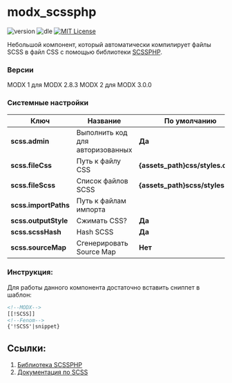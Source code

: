 # modx_scssphp
![version](https://img.shields.io/badge/version-1.0.0-orange "Version")
![dle](https://img.shields.io/badge/MODX-2.8.3%3C-green "MODX")
[![MIT License](https://img.shields.io/badge/license-MIT-blue "MIT License")](https://github.com/Element1493/dle_scssphp/blob/main/LICENSE)

Небольшой компонент, который автоматически компилирует файлы SCSS в файл CSS c помощью библиотеки [SCSSPHP](https://github.com/leafo/scssphp/).

### Версии
MODX 1 для MODX 2.8.3
MODX 2 для MODX 3.0.0

### Системные настройки
Ключ| Название|По умолчанию
-|-|-
**scss.admin**|Выполнить код для авторизованных|**Да**
**scss.fileCss**|Путь к файлу CSS|**{assets_path}css/styles.css**
**scss.fileScss**|Список файлов SCSS|**{assets_path}scss/styles.scss**
**scss.importPaths**|Путь к файлам импорта|
**scss.outputStyle**|Сжимать CSS?|**Да**
**scss.scssHash**|Hash SCSS|**Да**
**scss.sourceMap**|Сгенерировать Source Map|**Нет**

### Инструкция:
Для работы данного компонента достаточно вставить сниппет в шаблон:
```html
<!--MODX-->
[[!SCSS]]
<!--Fenom-->
{'!SCSS'|snippet}
```

## Ссылки:
1. [Библиотека SCSSPHP](https://github.com/leafo/scssphp/)
2. [Документация по SCSS](https://sass-lang.com/documentation)
